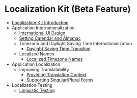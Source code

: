 # Localization Kit (Beta Feature)

- [Localization Kit Introduction](cj-i18n-l10n.md)
- Application Internationalization
  - [International UI Design](cj-i18n-ui-design.md)
  - [Setting Calendar and Almanac](cj-i18n-calendar.md)
  - Timezone and Daylight Saving Time Internationalization
    - [Daylight Saving Time Transition](cj-i18n-dst-transition.md)
  - Localized Names
    - [Localized Timezone Names](cj-i18n-time-zone-display.md)
- Application Localization
  - Improving Translatability
    - [Providing Translation Context](cj-l10n-translation-scene.md)
    - [Supporting Singular/Plural Forms](cj-l10n-singular-plural.md)
- Localization Testing
  - [Linguistic Testing](cj-linguistic-testing.md)
